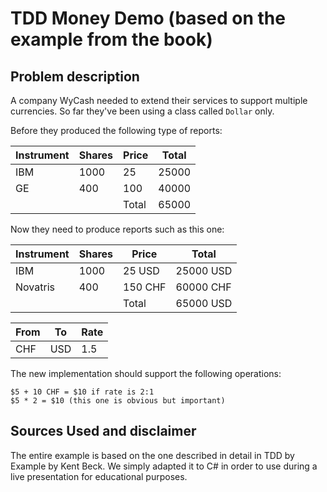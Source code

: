 # TDD Money Demo (based on the example from the book)

## Problem description

A company WyCash needed to extend their services to support multiple currencies.
So far they've been using a class called `Dollar` only.

Before they produced the following type of reports:

| Instrument | Shares | Price | Total |
|------------|--------|-------|-------|
| IBM        | 1000   | 25    | 25000 |
| GE         | 400    | 100   | 40000 |
|            |        | Total | 65000 |

Now they need to produce reports such as this one:

| Instrument | Shares | Price   | Total     |
|------------|--------|---------|-----------|
| IBM        | 1000   | 25 USD  | 25000 USD |
| Novatris   | 400    | 150 CHF | 60000 CHF |
|            |        | Total   | 65000 USD |

| From | To  | Rate |
|------|-----|------|
| CHF  | USD | 1.5  |


The new implementation should support the following operations:

```
$5 + 10 CHF = $10 if rate is 2:1
$5 * 2 = $10 (this one is obvious but important)
```

## Sources Used and disclaimer

The entire example is based on the one described in detail in TDD by Example by Kent Beck.
We simply adapted it to C# in order to use during a live presentation for educational purposes.